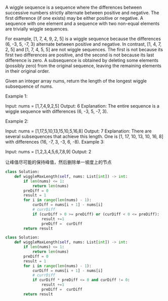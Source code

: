 A wiggle sequence is a sequence where the differences between successive numbers strictly alternate between positive and negative. The first difference (if one exists) may be either positive or negative. A sequence with one element and a sequence with two non-equal elements are trivially wiggle sequences.

For example, [1, 7, 4, 9, 2, 5] is a wiggle sequence because the differences (6, -3, 5, -7, 3) alternate between positive and negative.
In contrast, [1, 4, 7, 2, 5] and [1, 7, 4, 5, 5] are not wiggle sequences. The first is not because its first two differences are positive, and the second is not because its last difference is zero.
A subsequence is obtained by deleting some elements (possibly zero) from the original sequence, leaving the remaining elements in their original order.

Given an integer array nums, return the length of the longest wiggle subsequence of nums.

 

Example 1:

Input: nums = [1,7,4,9,2,5]
Output: 6
Explanation: The entire sequence is a wiggle sequence with differences (6, -3, 5, -7, 3).

Example 2:

Input: nums = [1,17,5,10,13,15,10,5,16,8]
Output: 7
Explanation: There are several subsequences that achieve this length.
One is [1, 17, 10, 13, 10, 16, 8] with differences (16, -7, 3, -3, 6, -8).
Example 3:

Input: nums = [1,2,3,4,5,6,7,8,9]
Output: 2

让峰值尽可能的保持峰值，然后删除单一坡度上的节点

```python
class Solution:
    def wiggleMaxLength(self, nums: List[int]) -> int:
        if len(nums) <= 1:
            return len(nums)
        preDiff = 0
        result = 1
        for i in range(len(nums) - 1):
            curDiff = nums[i + 1] - nums[i]
            # currDiff 
            if (curDiff > 0 >= preDiff) or (curDiff < 0 <= preDiff):
                result +=1
                preDiff =  curDiff
        return result

```

```python
class Solution:
    def wiggleMaxLength(self, nums: List[int]) -> int:
        if len(nums) <= 1:
            return len(nums)
        preDiff = 0
        result = 1
        for i in range(len(nums) - 1):
            curDiff = nums[i + 1] - nums[i]
            # currDiff 
            if curDiff * preDiff <= 0 and curDiff != 0:
                result +=1
                preDiff =  curDiff
        return result

```